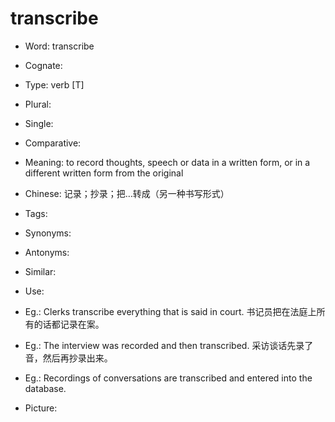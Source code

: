 # transcribe

- Word: transcribe
- Cognate: 

- Type: verb [T]
- Plural: 
- Single: 
- Comparative: 
- Meaning: to record thoughts, speech or data in a written form, or in a different written form from the original
- Chinese: 记录；抄录；把…转成（另一种书写形式）
- Tags: 
- Synonyms: 
- Antonyms: 
- Similar: 
- Use: 
- Eg.: Clerks transcribe everything that is said in court. 书记员把在法庭上所有的话都记录在案。
- Eg.: The interview was recorded and then transcribed. 采访谈话先录了音，然后再抄录出来。
- Eg.: Recordings of conversations are transcribed and entered into the database.
- Picture: 

